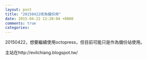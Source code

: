 ```yaml
---
layout: post
title: "20150422改為備份用"
date: 2015-04-22 12:20:04 +0800
comments: true
categories: 
---
```


20150422，想要繼續使用octopress，但目前可能只是作為備份站使用。

主站在http://evilchiang.blogspot.tw/